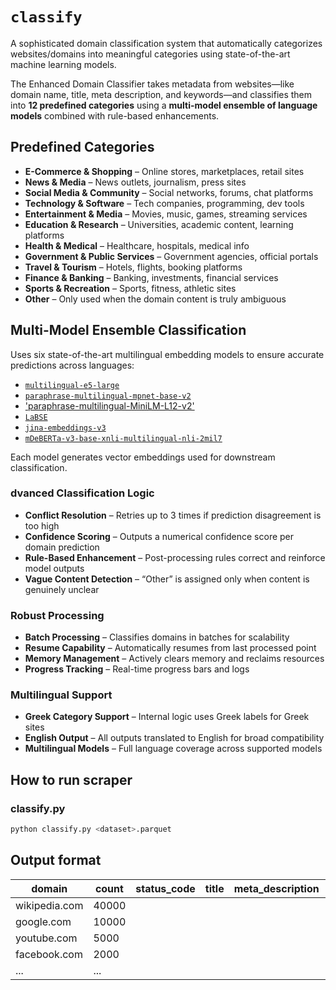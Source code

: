 # `classify`

A sophisticated domain classification system that automatically categorizes websites/domains into meaningful categories using state-of-the-art machine learning models.

The Enhanced Domain Classifier takes metadata from websites—like domain name, title, meta description, and keywords—and classifies them into **12 predefined categories** using a **multi-model ensemble of language models** combined with rule-based enhancements.

## Predefined Categories

- **E-Commerce & Shopping** – Online stores, marketplaces, retail sites  
- **News & Media** – News outlets, journalism, press sites  
- **Social Media & Community** – Social networks, forums, chat platforms  
- **Technology & Software** – Tech companies, programming, dev tools  
- **Entertainment & Media** – Movies, music, games, streaming services  
- **Education & Research** – Universities, academic content, learning platforms  
- **Health & Medical** – Healthcare, hospitals, medical info  
- **Government & Public Services** – Government agencies, official portals  
- **Travel & Tourism** – Hotels, flights, booking platforms  
- **Finance & Banking** – Banking, investments, financial services  
- **Sports & Recreation** – Sports, fitness, athletic sites  
- **Other** – Only used when the domain content is truly ambiguous

## Multi-Model Ensemble Classification

Uses six state-of-the-art multilingual embedding models to ensure accurate predictions across languages:

- [`multilingual-e5-large`](https://huggingface.co/intfloat/multilingual-e5-large)
- [`paraphrase-multilingual-mpnet-base-v2`](https://huggingface.co/sentence-transformers/paraphrase-multilingual-mpnet-base-v2)
- ['paraphrase-multilingual-MiniLM-L12-v2'](https://huggingface.co/sentence-transformers/paraphrase-multilingual-MiniLM-L12-v2)  
- [`LaBSE`](https://huggingface.co/sentence-transformers/LaBSE)  
- [`jina-embeddings-v3`](https://huggingface.co/jinaai/jina-embeddings-v3)
- [`mDeBERTa-v3-base-xnli-multilingual-nli-2mil7`](https://huggingface.co/MoritzLaurer/mDeBERTa-v3-base-xnli-multilingual-nli-2mil7)

Each model generates vector embeddings used for downstream classification.

### dvanced Classification Logic

- **Conflict Resolution** – Retries up to 3 times if prediction disagreement is too high  
- **Confidence Scoring** – Outputs a numerical confidence score per domain prediction  
- **Rule-Based Enhancement** – Post-processing rules correct and reinforce model outputs  
- **Vague Content Detection** – “Other” is assigned only when content is genuinely unclear  

### Robust Processing

- **Batch Processing** – Classifies domains in batches for scalability  
- **Resume Capability** – Automatically resumes from last processed point  
- **Memory Management** – Actively clears memory and reclaims resources  
- **Progress Tracking** – Real-time progress bars and logs  

### Multilingual Support

- **Greek Category Support** – Internal logic uses Greek labels for Greek sites  
- **English Output** – All outputs translated to English for broad compatibility  
- **Multilingual Models** – Full language coverage across supported models  

## How to run scraper

### classify.py
```bash
python classify.py <dataset>.parquet
```

## Output format

| domain            | count  | status_code | title | meta_description | keywords | category | confidence |
|-------------------|--------|-------------|-------|------------------|----------|----------|------------|
| wikipedia.com     | 40000  |             |       |                  |          |          |            |
| google.com        | 10000  |             |       |                  |          |          |            |
| youtube.com       | 5000   |             |       |                  |          |          |            |
| facebook.com      | 2000   |             |       |                  |          |          |            |
| ...               | ...    |             |       |                  |          |          |            |
